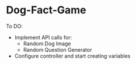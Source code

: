 # Dog-Fact-Game

To DO: 
  - Implement API calls for:
    - Random Dog Image
    - Random Question Generator
  - Configure controller and start creating variables
